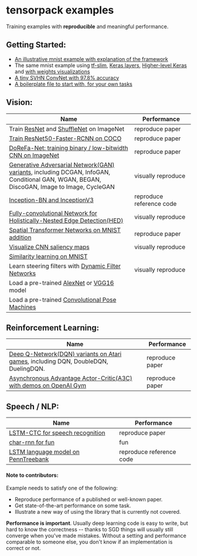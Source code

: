 
# tensorpack examples

Training examples with __reproducible__ and meaningful performance.

## Getting Started:
+ [An illustrative mnist example with explanation of the framework](mnist-convnet.py)
+ The same mnist example using [tf-slim](mnist-tfslim.py), [Keras layers](mnist-keras.py), [Higher-level Keras](mnist-keras-v2.py) and [with weights visualizations](mnist-visualizations.py)
+ [A tiny SVHN ConvNet with 97.8% accuracy](svhn-digit-convnet.py)
+ [A boilerplate file to start with, for your own tasks](boilerplate.py)

## Vision:
| Name | Performance |
| ---  | --- |
|	Train [ResNet](ResNet) and [ShuffleNet](ShuffleNet) on ImageNet		| reproduce paper	|
|	[Train ResNet50-Faster-RCNN on COCO](FasterRCNN)				|	reproduce paper		|
| [DoReFa-Net: training binary / low-bitwidth CNN on ImageNet](DoReFa-Net) | reproduce paper |
| [Generative Adversarial Network(GAN) variants](GAN), including DCGAN, InfoGAN, <br/> Conditional GAN, WGAN, BEGAN, DiscoGAN, Image to Image, CycleGAN | visually reproduce |
| [Inception-BN and InceptionV3](Inception) | reproduce reference code |
| [Fully-convolutional Network for Holistically-Nested Edge Detection(HED)](HED) | visually reproduce |
| [Spatial Transformer Networks on MNIST addition](SpatialTransformer) | reproduce paper |
| [Visualize CNN saliency maps](Saliency) | visually reproduce |
| [Similarity learning on MNIST](SimilarityLearning) | |
| Learn steering filters with [Dynamic Filter Networks](DynamicFilterNetwork) | visually reproduce |
| Load a pre-trained [AlexNet](load-alexnet.py) or [VGG16](load-vgg16.py) model | |
| Load a pre-trained [Convolutional Pose Machines](ConvolutionalPoseMachines/) | |

## Reinforcement Learning:
| Name | Performance |
| ---  | --- |
| [Deep Q-Network(DQN) variants on Atari games](DeepQNetwork), including DQN, DoubleDQN, DuelingDQN.  | reproduce paper |
| [Asynchronous Advantage Actor-Critic(A3C) with demos on OpenAI Gym](A3C-Gym) | reproduce paper |

## Speech / NLP:
| Name | Performance |
| ---  | --- |
| [LSTM-CTC for speech recognition](CTC-TIMIT) | reproduce paper |
| [char-rnn for fun](Char-RNN) | fun |
| [LSTM language model on PennTreebank](PennTreebank) | reproduce reference code |


#### Note to contributors:

Example needs to satisfy one of the following:
+ Reproduce performance of a published or well-known paper.
+ Get state-of-the-art performance on some task.
+ Illustrate a new way of using the library that is currently not covered.

__Performance is important__. Usually deep learning code is easy to write,
but hard to know the correctness -- thanks to SGD things will usually still converge when you've made mistakes.
Without a setting and performance comparable to someone else, you don't know if an implementation is correct or not.
